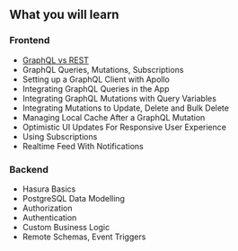 ## What you will learn

### Frontend

- [GraphQL vs REST](https://hasura.io/learn/graphql/intro-graphql/graphql-vs-rest/) 
- GraphQL Queries, Mutations, Subscriptions
- Setting up a GraphQL Client with Apollo
- Integrating GraphQL Queries in the App
- Integrating GraphQL Mutations with Query Variables
- Integrating Mutations to Update, Delete and Bulk Delete
- Managing Local Cache After a GraphQL Mutation
- Optimistic UI Updates For Responsive User Experience
- Using Subscriptions
- Realtime Feed With Notifications

### Backend

- Hasura Basics
- PostgreSQL Data Modelling
- Authorization
- Authentication
- Custom Business Logic
- Remote Schemas, Event Triggers

